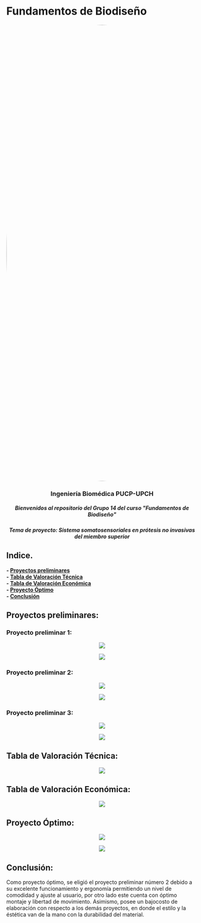 # Fundamentos de Biodiseño
</p>
<image align="center;" width="1200px;" style="border-radius: 90%;" src ="../Imágenes/imagen_read.png">
  <h3 align="center">
Ingeniería Biomédica PUCP-UPCH
  </h3>
  <h5 align="center">
     Bienvenidos al repositorio del Grupo 14 del curso "Fundamentos de Biodiseño"
  </h5>
</p>


</p>
  <h5 align="center">
    Tema de proyecto: Sistema somatosensoriales en prótesis no invasivas del miembro superior
  </h5>
  
</p>

## Indice.

**- [Proyectos preliminares](#Proyectos-preliminares)**<br>
**- [Tabla de Valoración Técnica](#Tabla-de-Valoración-Técnica)**<br>
**- [Tabla de Valoración Económica](#Tabla-de-Valoración-Económica)**<br>
**- [Proyecto Óptimo](#Proyecto-Óptimo)**<br>
**- [Conclusión](#Conclusión)**<br>


## Proyectos preliminares:
### Proyecto preliminar 1:

<p align="center">
  <img  src="https://github.com/miguel-isidro05/Repositorio_FUNBIO/assets/143018589/03e8da8f-b231-466c-bdc5-cb169cd3af5b">
</p>
<p align="center">
  <img src="https://github.com/miguel-isidro05/Repositorio_FUNBIO/assets/143018589/62b59f10-6fae-4ae6-8b85-1d1a338234d4)">
</p>


### Proyecto preliminar 2:

<p align="center">
  <img  src="https://github.com/miguel-isidro05/Repositorio_FUNBIO/assets/143018589/50daae6d-e319-4ed5-aed2-845543093824">
</p>
<p align="center">
  <img src="https://github.com/miguel-isidro05/Repositorio_FUNBIO/assets/143018589/321cab32-2528-478b-b68a-fb70dcf075d9">
</p>




### Proyecto preliminar 3:

<p align="center">
  <img  src="https://github.com/miguel-isidro05/Repositorio_FUNBIO/assets/143018589/1b1b0f8c-1af3-44e3-95b1-0e80a011a212">
</p>
<p align="center">
  <img src="https://github.com/miguel-isidro05/Repositorio_FUNBIO/assets/143018589/a8a06138-49e9-4200-8fa7-5e7db4828146">
</p>



## Tabla de Valoración Técnica: 

<p align="center">
  <img  src="https://github.com/miguel-isidro05/Repositorio_FUNBIO/assets/143018589/8467a41f-b550-407e-a66a-6fafe47d61ad">
</p>

## Tabla de Valoración Económica:

<p align="center">
  <img  src="https://github.com/miguel-isidro05/Repositorio_FUNBIO/blob/main/Im%C3%A1genes/tabla%202.jpg">
</p>


## Proyecto Óptimo:

<p align="center">
  <img  src="https://github.com/miguel-isidro05/Repositorio_FUNBIO/assets/143018589/dd27c313-3295-4cf4-9689-fc51109253ec">
</p>
<p align="center">
  <img  src="https://github.com/miguel-isidro05/Repositorio_FUNBIO/assets/143018589/3ef5a960-00ba-4f8e-ac72-518445e7dcda">
</p>

## Conclusión: 
Como proyecto óptimo, se eligió el proyecto preliminar número 2 debido a su excelente funcionamiento y ergonomía permitiendo un nivel de comodidad y ajuste al usuario, por otro lado este cuenta con óptimo montaje y libertad de movimiento. Asimismo, posee un bajocosto de elaboración con respecto a los demás proyectos, en donde el estilo y la éstética van de la mano con la durabilidad del material.
